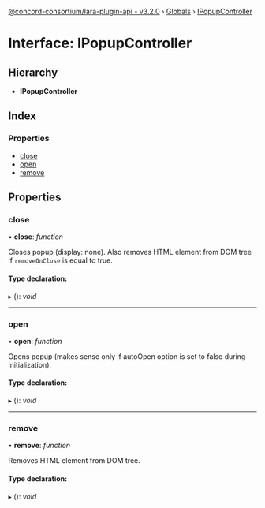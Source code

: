 [@concord-consortium/lara-plugin-api - v3.2.0](../README.md) › [Globals](../globals.md) › [IPopupController](ipopupcontroller.md)

# Interface: IPopupController

## Hierarchy

* **IPopupController**

## Index

### Properties

* [close](ipopupcontroller.md#close)
* [open](ipopupcontroller.md#open)
* [remove](ipopupcontroller.md#remove)

## Properties

###  close

• **close**: *function*

Closes popup (display: none). Also removes HTML element from DOM tree if `removeOnClose` is equal to true.

#### Type declaration:

▸ (): *void*

___

###  open

• **open**: *function*

Opens popup (makes sense only if autoOpen option is set to false during initialization).

#### Type declaration:

▸ (): *void*

___

###  remove

• **remove**: *function*

Removes HTML element from DOM tree.

#### Type declaration:

▸ (): *void*
